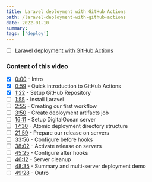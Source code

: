 ```yaml
---
title: Laravel deployment with GitHub Actions
path: /laravel-deployment-with-github-actions
date: 2022-01-10
summary: 
tags: ['deploy']
---
```




- [ ] [Laravel deployment with GitHub Actions](https://www.youtube.com/watch?v=2zduPKmszmI)

### Content of this video
- [x] [0:00](https://www.youtube.com/watch?v=2zduPKmszmI&t=0s)  - Intro
- [x] [0:59](https://www.youtube.com/watch?v=2zduPKmszmI&t=59s)  - Quick introduction to GitHub Actions
- [x] [1:22](https://www.youtube.com/watch?v=2zduPKmszmI&t=82s)  - Setup GitHub Repository
- [ ] [1:55](https://www.youtube.com/watch?v=2zduPKmszmI&t=115s)  - Install Laravel
- [ ] [2:55](https://www.youtube.com/watch?v=2zduPKmszmI&t=175s)  - Creating our first workflow
- [ ] [3:50](https://www.youtube.com/watch?v=2zduPKmszmI&t=230s)  - Create deployment artifacts job
- [ ] [16:11](https://www.youtube.com/watch?v=2zduPKmszmI&t=971s)  - Setup DigitalOcean server
- [ ] [17:30](https://www.youtube.com/watch?v=2zduPKmszmI&t=1050s)  - Atomic deployment directory structure
- [ ] [21:59](https://www.youtube.com/watch?v=2zduPKmszmI&t=1319s)  - Prepare our release on servers
- [ ] [33:56](https://www.youtube.com/watch?v=2zduPKmszmI&t=2036s)  - Configure before hooks
- [ ] [38:02](https://www.youtube.com/watch?v=2zduPKmszmI&t=2282s)  - Activate release on servers
- [ ] [45:25](https://www.youtube.com/watch?v=2zduPKmszmI&t=2725s)  - Configure after hooks
- [ ] [46:12](https://www.youtube.com/watch?v=2zduPKmszmI&t=2772s)  - Server cleanup
- [ ] [48:35](https://www.youtube.com/watch?v=2zduPKmszmI&t=2915s)  - Summary and multi-server deployment demo
- [ ] [49:28](https://www.youtube.com/watch?v=2zduPKmszmI&t=2968s)  - Outro
